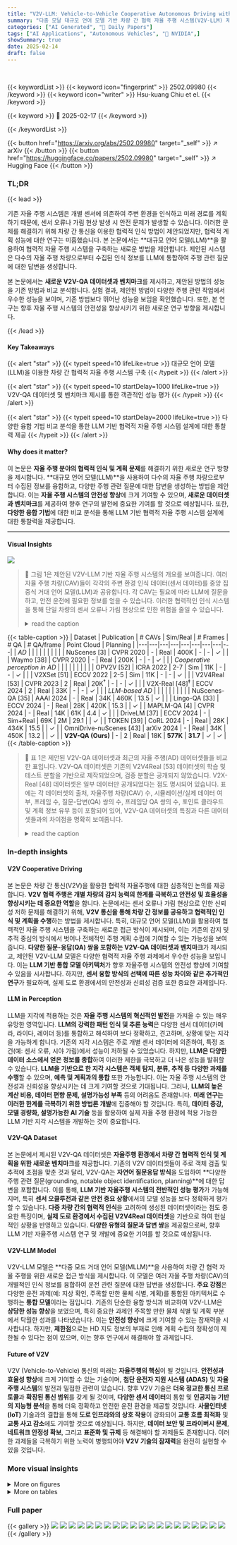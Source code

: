 ```yaml
---
title: "V2V-LLM: Vehicle-to-Vehicle Cooperative Autonomous Driving with Multi-Modal Large Language Models"
summary: "다중 모달 대규모 언어 모델 기반 차량 간 협력 자율 주행 시스템(V2V-LLM) 제안으로 자율 주행 안전성 향상"
categories: ["AI Generated", "🤗 Daily Papers"]
tags: ["AI Applications", "Autonomous Vehicles", "🏢 NVIDIA",]
showSummary: true
date: 2025-02-14
draft: false
---
```


<br>

{{< keywordList >}}
{{< keyword icon="fingerprint" >}} 2502.09980 {{< /keyword >}}
{{< keyword icon="writer" >}} Hsu-kuang Chiu et el. {{< /keyword >}}
 
{{< keyword >}} 🤗 2025-02-17 {{< /keyword >}}
 
{{< /keywordList >}}

{{< button href="https://arxiv.org/abs/2502.09980" target="_self" >}}
↗ arXiv
{{< /button >}}
{{< button href="https://huggingface.co/papers/2502.09980" target="_self" >}}
↗ Hugging Face
{{< /button >}}




### TL;DR


{{< lead >}}

기존 자율 주행 시스템은 개별 센서에 의존하여 주변 환경을 인식하고 미래 경로를 계획하기 때문에, 센서 오류나 가림 현상 발생 시 안전 문제가 발생할 수 있습니다. 이러한 문제를 해결하기 위해 차량 간 통신을 이용한 협력적 인식 방법이 제안되었지만, 협력적 계획 성능에 대한 연구는 미흡했습니다. 본 논문에서는 **대규모 언어 모델(LLM)**을 활용하여 협력적 자율 주행 시스템을 구축하는 새로운 방법을 제안합니다. 제안된 시스템은 다수의 자율 주행 차량으로부터 수집된 인식 정보를 LLM에 통합하여 주행 관련 질문에 대한 답변을 생성합니다. 

본 논문에서는 **새로운 V2V-QA 데이터셋과 벤치마크**를 제시하고, 제안된 방법의 성능을 기존 방법과 비교 분석합니다. 실험 결과, 제안된 방법이 다양한 주행 관련 작업에서 우수한 성능을 보이며, 기존 방법보다 뛰어난 성능을 보임을 확인했습니다. 또한, 본 연구는 향후 자율 주행 시스템의 안전성을 향상시키기 위한 새로운 연구 방향을 제시합니다.

{{< /lead >}}


#### Key Takeaways

{{< alert "star" >}}
{{< typeit speed=10 lifeLike=true >}} 대규모 언어 모델(LLM)을 이용한 차량 간 협력적 자율 주행 시스템 구축 {{< /typeit >}}
{{< /alert >}}

{{< alert "star" >}}
{{< typeit speed=10 startDelay=1000 lifeLike=true >}} V2V-QA 데이터셋 및 벤치마크 제시를 통한 객관적인 성능 평가 {{< /typeit >}}
{{< /alert >}}

{{< alert "star" >}}
{{< typeit speed=10 startDelay=2000 lifeLike=true >}} 다양한 융합 기법 비교 분석을 통한 LLM 기반 협력적 자율 주행 시스템 설계에 대한 통찰력 제공 {{< /typeit >}}
{{< /alert >}}

#### Why does it matter?
이 논문은 **자율 주행 분야의 협력적 인식 및 계획 문제**를 해결하기 위한 새로운 연구 방향을 제시합니다. **대규모 언어 모델(LLM)**을 사용하여 다수의 자율 주행 차량으로부터 수집된 정보를 융합하고, 다양한 주행 관련 질문에 대한 답변을 생성하는 방법을 제안합니다. 이는 **자율 주행 시스템의 안전성 향상**에 크게 기여할 수 있으며, **새로운 데이터셋과 벤치마크**를 제공하여 향후 연구의 발전에 중요한 기여를 할 것으로 예상됩니다. 또한, **다양한 융합 기법**에 대한 비교 분석을 통해 LLM 기반 협력적 자율 주행 시스템 설계에 대한 통찰력을 제공합니다.

------
#### Visual Insights



![](https://arxiv.org/html/2502.09980/x1.png)

> 🔼 그림 1은 제안된 V2V-LLM 기반 자율 주행 시스템의 개요를 보여줍니다. 여러 자율 주행 차량(CAV)들이 각각의 주변 환경 인식 데이터(센서 데이터)를 중앙 집중식 거대 언어 모델(LLM)과 공유합니다. 각 CAV는 필요에 따라 LLM에 질문을 하고, 안전 운전에 필요한 정보를 얻을 수 있습니다. 이러한 협력적인 인식 시스템을 통해 단일 차량의 센서 오류나 가림 현상으로 인한 위험을 줄일 수 있습니다.
> <details>
> <summary>read the caption</summary>
> Figure 1: Overview of our problem setting of LLM-based cooperative autonomous driving. All CAVs share their perception information with the LLM. Any CAV can ask the LLM a question to obtain useful information for driving safety.
> </details>





{{< table-caption >}}
| Dataset | Publication | # CAVs | Sim/Real | # Frames | # QA | # QA/frame | Point Cloud | Planning |
|---|---|---|---|---|---|---|---|---|
| *AD* |  |  |  |  |  |  |  |  |
| NuScenes [3] | CVPR 2020 | - | Real | 400K | - | - | ✓ |  |
| Waymo [38] | CVPR 2020 | - | Real | 200K | - | - | ✓ |  |
| *Cooperative perception in AD* |  |  |  |  |  |  |  |  |
| OPV2V [52] | ICRA 2022 | 2-7 | Sim | 11K | - | - | ✓ |  |
| V2XSet [51] | ECCV 2022 | 2-5 | Sim | 11K | - | - | ✓ |  |
| V2V4Real [53] | CVPR 2023 | 2 | Real | 20K<sup>†</sup> | - | - | ✓ |  |
| V2X-Real [48]<sup>‡</sup> | ECCV 2024 | 2 | Real | 33K | - | - | ✓ |  |
| *LLM-based AD* |  |  |  |  |  |  |  |  |
| NuScenes-QA [35] | AAAI 2024 | - | Real | 34K | 460K | 13.5 | ✓ |  |
| Lingo-QA [33] | ECCV 2024 | - | Real | 28K | 420K | 15.3 |  | ✓ |
| MAPLM-QA [4] | CVPR 2024 | - | Real | 14K | 61K | 4.4 | ✓ |  |
| DriveLM [37] | ECCV 2024 | - | Sim+Real | 69K | 2M | 29.1 |  | ✓ |
| TOKEN [39] | CoRL 2024 | - | Real | 28K | 434K | 15.5 |  | ✓ |
| OmniDrive-nuScenes [43] | arXiv 2024 | - | Real | 34K | 450K | 13.2 |  | ✓ |
| **V2V-QA (Ours)** | - | 2 | Real | 18K | **577K** | **31.7** | ✓ | ✓ |{{< /table-caption >}}

> 🔼 표 1은 제안된 V2V-QA 데이터셋과 최근의 자율 주행(AD) 데이터셋들을 비교한 표입니다.  V2V-QA 데이터셋은 기존의 V2V4Real [53] 데이터셋의 학습 및 테스트 분할을 기반으로 제작되었으며, 검증 분할은 공개되지 않았습니다. V2X-Real [48] 데이터셋은 일부 데이터만 공개되었다는 점도 명시되어 있습니다. 표에는 각 데이터셋의 출처, 자율주행 차량(CAV) 수, 시뮬레이션/실제 데이터 여부, 프레임 수, 질문-답변(QA) 쌍의 수, 프레임당 QA 쌍의 수, 포인트 클라우드 및 계획 정보 유무 등이 포함되어 있어, V2V-QA 데이터셋의 특징과 다른 데이터셋들과의 차이점을 명확히 보여줍니다.
> <details>
> <summary>read the caption</summary>
> Table 1:  Comparison between our V2V-QA and recent related Autonomous Driving (AD) datasets. † This number of frames includes the validation split of V2V4Real [53], which is not released to the public. We build our V2V-QA upon the released training and testing splits of V2V4Real [53]. ‡ V2X-Real [48] only releases a subset of data to the public.
> </details>





### In-depth insights


#### V2V Cooperative Driving
본 논문은 차량 간 통신(V2V)을 활용한 협력적 자율주행에 대한 심층적인 논의를 제공합니다. **V2V 협력 주행은 개별 차량의 감지 능력의 한계를 극복하고 안전성 및 효율성을 향상시키는 데 중요한 역할**을 합니다. 논문에서는 센서 오류나 가림 현상으로 인한 신뢰성 저하 문제를 해결하기 위해, **V2V 통신을 통해 차량 간 정보를 공유하고 협력적인 인식 및 계획을 수행**하는 방법을 제시합니다. 특히, 대규모 언어 모델(LLM)을 활용하여 협력적인 자율 주행 시스템을 구축하는 새로운 접근 방식이 제시되며, 이는 기존의 감지 및 추적 중심의 방식에서 벗어나 전체적인 주행 계획 수립에 기여할 수 있는 가능성을 보여줍니다.  **다양한 질문-응답(QA) 쌍을 포함하는 V2V-QA 데이터셋과 벤치마크**가 제시되고, 제안된 V2V-LLM 모델은 다양한 협력적 자율 주행 과제에서 우수한 성능을 보입니다. 이는 **LLM 기반 통합 모델 아키텍처**가 향후 자율주행 시스템의 안전성 향상에 기여할 수 있음을 시사합니다.  하지만,  **센서 융합 방식의 선택에 따른 성능 차이와 같은 추가적인 연구**가 필요하며, 실제 도로 환경에서의 안전성과 신뢰성 검증 또한 중요한 과제입니다.

#### LLM in Perception
LLM을 지각에 적용하는 것은 **자율 주행 시스템의 혁신적인 발전**을 가져올 수 있는 매우 유망한 영역입니다.  **LLM의 강력한 패턴 인식 및 추론 능력**은 다양한 센서 데이터(카메라, 라이다, 레이더 등)를 통합하고 해석하여 보다 정확하고, 견고하며, 상황에 맞는 지각을 가능하게 합니다. 기존의 지각 시스템은 주로 개별 센서 데이터에 의존하여, 특정 조건(예: 센서 오류, 시야 가림)에서 성능이 저하될 수 있었습니다. 하지만, **LLM은 다양한 데이터 소스에서 얻은 정보를 종합**하여 이러한 제한을 극복하고 더 나은 성능을 발휘할 수 있습니다.  **LLM을 기반으로 한 지각 시스템은 객체 탐지, 분류, 추적 등 다양한 과제를 수행**할 수 있으며, **예측 및 계획과의 통합** 또한 가능합니다.  이는 자율 주행 시스템의 안전성과 신뢰성을 향상시키는 데 크게 기여할 것으로 기대됩니다. 그러나, **LLM의 높은 계산 비용, 데이터 편향 문제, 설명가능성 부족** 등의 어려움도 존재합니다.  **미래 연구는 이러한 한계를 극복하기 위한 방법론 개발**에 집중해야 할 것입니다.  특히, **데이터 증강, 모델 경량화, 설명가능한 AI 기술** 등을 활용하여 실제 자율 주행 환경에 적용 가능한 LLM 기반 지각 시스템을 개발하는 것이 중요합니다.

#### V2V-QA Dataset
본 논문에서 제시된 V2V-QA 데이터셋은 **자율주행 환경에서 차량 간 협력적 인식 및 계획을 위한 새로운 벤치마크**를 제공합니다. 기존의 V2V 데이터셋들이 주로 객체 검출 및 추적에 초점을 맞춘 것과 달리, V2V-QA는 **자연어 질문응답 방식**을 도입하여 **다양한 주행 관련 질문(grounding, notable object identification, planning)**에 대한 답변을 포함합니다. 이를 통해, **LLM 기반 자율주행 시스템의 전반적인 성능 평가**가 가능해지며, 특히 **센서 오클루전과 같은 안전 중요 상황**에서의 모델 성능을 보다 정확하게 평가할 수 있습니다.  **다중 차량 간의 협력적 인식**을 고려하여 생성된 데이터셋이라는 점도 중요한 특징이며, **실제 도로 환경에서 수집된 V2V4Real 데이터셋**을 기반으로 하여 현실적인 상황을 반영하고 있습니다.  **다양한 유형의 질문과 답변 쌍**을 제공함으로써, 향후 LLM 기반 자율주행 시스템 연구 및 개발에 중요한 기여를 할 것으로 예상됩니다.

#### V2V-LLM Model
V2V-LLM 모델은 **다중 모드 거대 언어 모델(MLLM)**을 사용하여 차량 간 협력 자율 주행을 위한 새로운 접근 방식을 제시합니다. 이 모델은 여러 자율 주행 차량(CAV)의 개별적인 인식 정보를 융합하여 운전 관련 질문에 대한 답변을 생성합니다. **주요 강점**은 다양한 운전 과제(예: 지상 확인, 주목할 만한 물체 식별, 계획)를 통합된 아키텍처로 수행하는 **통합 모델**이라는 점입니다. 기존의 단순한 융합 방식과 비교하여 V2V-LLM은 **상당한 성능 향상**을 보였으며, 특히 중요한 과제인 주목할 만한 물체 식별 및 계획 부분에서 탁월한 성과를 나타냈습니다. 이는 **안전성 향상**에 크게 기여할 수 있는 잠재력을 시사합니다.  하지만, **제한점**으로는 HD 지도 정보의 부재로 인해 계획 수립의 정확성이 제한될 수 있다는 점이 있으며, 이는 향후 연구에서 해결해야 할 과제입니다.

#### Future of V2V
V2V (Vehicle-to-Vehicle) 통신의 미래는 **자율주행의 핵심**이 될 것입니다.  **안전성과 효율성 향상**에 크게 기여할 수 있는 기술이며,  **첨단 운전자 지원 시스템 (ADAS)** 및 **자율주행 시스템**의 발전과 밀접한 관련이 있습니다.  향후 V2V 기술은 **더욱 정교한 통신 프로토콜**과 **확장된 통신 범위**를 갖게 될 것이며, **다양한 센서 데이터**의 통합 및 **인공지능 기반의 지능형 분석**을 통해 더욱 정확하고 안전한 운전 환경을 제공할 것입니다. **사물인터넷 (IoT)** 기술과의 결합을 통해 **도로 인프라와의 상호 작용**이 강화되어 **교통 흐름 최적화** 및 **교통 사고 감소**에도 기여할 것으로 예상됩니다.  하지만, **데이터 보안 및 프라이버시 문제**, **네트워크 안정성 확보**, 그리고 **표준화 및 규제** 등 해결해야 할 과제들도 존재합니다.  이러한 과제들을 극복하기 위한 노력이 병행되어야 **V2V 기술의 잠재력**을 완전히 실현할 수 있을 것입니다.


### More visual insights

<details>
<summary>More on figures
</summary>


![](https://arxiv.org/html/2502.09980/x2.png)

> 🔼 그림은 자율 주행 차량의 협력적 인식 및 계획 문제 설정을 보여줍니다. (a)는 참조 위치에서의 접지 작업을 보여줍니다. 질문은 특정 위치에 어떤 물체가 있는지 묻고, 답변은 해당 위치의 물체를 식별합니다. 이는 자율 주행 시스템이 주변 환경을 이해하고 안전하게 주행 경로를 계획하는 데 중요한 역할을 합니다.  이 그림은 V2V-QA 데이터셋의 다섯 가지 질문 유형 중 하나를 보여주는 예시입니다.
> <details>
> <summary>read the caption</summary>
> (a) Q1: Grounding at a reference location.
> </details>



![](https://arxiv.org/html/2502.09980/x3.png)

> 🔼 그림 (b)는 V2V-QA 데이터셋의 질문 유형 중 하나인 '기준 객체 뒤 특정 위치에 있는 객체 식별'을 보여줍니다.  자율 주행 차량이 앞의 차량에 가려 뒤쪽 상황을 인식하지 못하는 경우, 다른 차량의 정보를 활용하여 숨겨진 객체를 찾는 문제를 다룹니다. 그림은 질문(Q)과 답변(A)의 예시와 함께, 기준 객체(reference object)의 위치와 그 뒤에 위치한 객체(object)를 가리키는 화살표를 보여줍니다.  이를 통해, 다양한 각도와 거리에서 발생하는 가림 현상에 대한 질문과 답변을 생성하고 이를 자율 주행 시스템의 협력적 지각 성능을 평가하는 데 활용하는 방법을 제시합니다.
> <details>
> <summary>read the caption</summary>
> (b) Q2: Grounding behind a reference object at a location.
> </details>



![](https://arxiv.org/html/2502.09980/x4.png)

> 🔼 이 그림은 V2V-QA 데이터셋의 질문-답변 쌍 유형 중 하나인, 기준 물체의 방향 뒤에 있는 물체를 식별하는 질문에 대한 설명입니다. 그림은 자율주행 차량의 시각적 인식 정보를 바탕으로 질문(예: 앞쪽 물체 뒤에 무엇이 있습니까?)과 답변(예: [x1, y1] 위치에 차량이 있습니다)의 예시를 보여줍니다. 이 유형의 질문은 자율 주행 시스템이 부분적으로 가려진 물체를 감지하고 위험을 평가하는 능력을 평가하기 위한 것입니다.
> <details>
> <summary>read the caption</summary>
> (c) Q3: Grounding behind a reference object in a direction.
> </details>



![](https://arxiv.org/html/2502.09980/x5.png)

> 🔼 그림 (d)는 자율 주행 시스템이 계획된 경로 주변의 주목할 만한 물체를 식별하는 능력을 평가하는 질문과 답변 쌍을 보여줍니다.  자율 주행 차량은 계획된 경로 근처에 있는 주목할 만한 물체를 식별하고 충돌을 피하기 위해 경로 계획을 조정해야 합니다. 이 질문은 3초 후의 예상 경로 상의 6개의 지점을 참조 지점으로 사용하고, 각 참조 지점에서 10미터 이내에 있는 최대 3개의 가장 가까운 물체를 식별하도록 합니다. 그림은 예시 질문과 답변을 보여주는 것 외에, 질문에 대한 답변으로서 각각의 물체의 위치를 표시하는 검출된 물체를 보여줍니다.
> <details>
> <summary>read the caption</summary>
> (d) Q4: Notable object identification.
> </details>



![](https://arxiv.org/html/2502.09980/x6.png)

> 🔼 그림은 자율 주행 시스템의 계획 단계를 보여줍니다. 여러 자율 주행 차량(CAV)이 중앙 집중식 LLM 컴퓨팅 노드와 통신하여 주변 환경에 대한 인식 정보를 공유합니다. 임의의 CAV는 자연어로 LLM에 질문하여 안전한 주행에 필요한 정보를 얻을 수 있습니다. LLM은 여러 CAV에서 받은 정보를 종합하고 CAV의 질문에 대한 자연어 답변을 제공합니다. 그림 (e)에서는 계획 질문과 답변을 보여줍니다. 계획 질문은 CAV의 예상 경로와 주변 환경에 대한 정보를 바탕으로 안전하고 효율적인 경로를 계획하는 것입니다. 계획 답변은 충돌을 피하기 위한 제안 경로를 보여줍니다.
> <details>
> <summary>read the caption</summary>
> (e) Q5: Planning.
> </details>



![](https://arxiv.org/html/2502.09980/x7.png)

> 🔼 그림 2는 제안된 V2V-QA 데이터셋의 다섯 가지 질문-답변 쌍 유형을 보여줍니다. 각 질문-답변 쌍은 자율 주행 상황에서 안전에 중요한 다양한 질문 유형을 다룹니다. 첫 번째 유형은 특정 위치에 대한 정보를 요구하는 기본적인 질문입니다. 두 번째와 세 번째 유형은 특정 물체 뒤 또는 특정 방향에 있는 물체의 위치를 질문하는 더욱 복잡한 질문입니다. 네 번째 유형은 예상 경로 근처에 있는 주목할 만한 물체에 대한 정보를 질문합니다. 마지막 유형은 충돌을 피하기 위한 최적의 경로 계획을 질문하는 안전에 매우 중요한 질문입니다. 그림에서 화살표는 여러 자율 주행 차량(CAV)에서 LLM으로 전달되는 인식 데이터를 나타냅니다. 각 질문-답변 쌍에는 그래픽 예시와 함께 자연어 질문과 답변이 포함되어 있어 이해도를 높였습니다.
> <details>
> <summary>read the caption</summary>
> Figure 2:  Illustration of V2V-QA’s 5555 types of QA pairs. The arrows pointing at LLM indicate the perception data from CAVs.
> </details>



![](https://arxiv.org/html/2502.09980/x8.png)

> 🔼 그림 3은 제안된 협력 자율 주행을 위한 V2V-LLM 모델의 다이어그램을 보여줍니다. 여러 자율 주행 차량(CAV)에서 수집된 시각적 정보(LiDAR 포인트 클라우드 기반)는 3D 객체 검출기를 통해 특징 맵과 객체 수준 특징 벡터로 처리됩니다. 이러한 특징들은 다중 모드 대규모 언어 모델(MLLM)인 V2V-LLM에 입력으로 전달되어, 각 CAV가 질문을 제기하여 안전에 중요한 정보를 얻을 수 있게 합니다. V2V-LLM은 다양한 질문 유형 (예: 위치 확인, 주목할 만한 물체 식별, 계획 수립)에 대한 자연어 답변을 생성합니다. 이는 단일 모델 아키텍처로 다양한 협력 자율 주행 작업을 수행할 수 있음을 시사합니다.
> <details>
> <summary>read the caption</summary>
> Figure 3: Model diagram of our proposed V2V-LLM for cooperative autonomous driving.
> </details>



![](https://arxiv.org/html/2502.09980/x9.png)

> 🔼 그림 4(a)는 제안된 V2V-LLM 모델과 비교할 다양한 기준 방법론의 특징 인코더 다이어그램을 보여줍니다. 이 그림은 하나의 CAV의 LiDAR point cloud만을 사용하는 No fusion 방법을 보여줍니다. 3D 객체 검출기가 장면 수준 특징 맵과 객체 수준 특징 벡터를 추출하고, 이것들이 LLM에 시각적 입력으로 제공됩니다. 다른 CAV의 센서 입력은 무시되므로 성능이 다른 모든 협력적 인식 방법보다 떨어질 것으로 예상됩니다.
> <details>
> <summary>read the caption</summary>
> (a) No fusion
> </details>



![](https://arxiv.org/html/2502.09980/x10.png)

> 🔼 그림 (b)는 초기 융합 방식을 보여줍니다. 두 대의 자율 주행 차량(CAV)에서 얻은 라이더 포인트 클라우드를 먼저 병합한 후, 3D 객체 검출기를 사용하여 시각적 특징을 추출합니다. 추출된 시각적 특징은 LLM의 시각적 입력으로 사용됩니다. 이 방식은 모든 원시 센서 입력을 사용함으로써 좋은 성능을 달성할 수 있지만, 다른 융합 방식에 비해 높은 통신 대역폭을 필요로 합니다. 실제 자율 주행 환경에서의 배포에는 비현실적일 수 있습니다.
> <details>
> <summary>read the caption</summary>
> (b) Early fusion
> </details>



![](https://arxiv.org/html/2502.09980/x11.png)

> 🔼 그림은 논문의 5.1절 (기준 방법)에서 다루는 세 가지 특징 추출 방법 중 하나인 중간 융합 방법을 보여줍니다.  이 방법은 여러 자율 주행 차량(CAV)에서 얻은 장면 수준 특징 맵(feature maps)들을 융합하는 방법입니다.  특히,  [50, 51, 52]에서 제안된 기존의 협력적 객체 탐지 모델들을 사용하여 각 CAV의 포인트 클라우드 데이터를 처리하고, 이들의 특징맵들을 융합한 후, LLM에 전달합니다.  단순히 모든 데이터를 합치는 초기 융합이나 각각 처리 후 결과만을 합치는 후기 융합과는 달리,  중간 융합은 여러 차량의 데이터를 효율적으로 결합하여 좀 더 정확한 정보를 LLM에 제공하는 것을 목표로 합니다.
> <details>
> <summary>read the caption</summary>
> (c) Intermediate fusion [50, 51, 52]
> </details>



![](https://arxiv.org/html/2502.09980/x12.png)

> 🔼 그림 4는 서로 다른 융합 방식을 사용하는 기준 방법들의 특징 인코더 다이어그램을 보여줍니다.  세 가지 기준 방법 (no fusion, early fusion, intermediate fusion)은 다양한 방식으로 다중 차량으로부터 얻은 LiDAR 포인트 클라우드 데이터를 융합하여 사용합니다.  No fusion은 단일 차량의 LiDAR 데이터만 사용하는 반면, early fusion은 모든 차량의 LiDAR 데이터를 먼저 결합한 후 특징을 추출합니다. intermediate fusion은 여러 차량의 특징 맵을 융합하여 사용합니다. 이와 달리 제안된 V2V-LLM은 각 차량이 개별적으로 3D 객체 검출을 수행하여 장면 레벨 특징 맵과 객체 레벨 특징 벡터를 추출하고, 이를 LLM에 전달하여 다양한 차량의 정보를 융합하는 방식을 사용합니다.
> <details>
> <summary>read the caption</summary>
> Figure 4:  Feature encoder diagrams of the baseline methods from different fusion approaches.
> </details>



![](https://arxiv.org/html/2502.09980/extracted/6203597/figure/stats/q1_x.png)

> 🔼 그림 5는 제안된 V2V-LLM 모델이 V2V-QA 데이터셋의 테스트셋에서 질의 위치를 기반으로 객체를 찾는 성능을 보여줍니다. 질문에 포함된 참조 위치는 마젠타색 점(∘)으로 표시되고, 모델이 예측한 객체 위치는 노란색 점(+)으로 표시되며, 실제 객체 위치는 녹색 점(∘)으로 표시되어 모델의 정확도를 평가할 수 있도록 합니다.  V2V-LLM은 다양한 질의 유형에 대해 정확한 객체 위치를 예측하는 능력을 보여줍니다.
> <details>
> <summary>read the caption</summary>
> Figure 5: V2V-LLM’s grounding results on V2V-QA’s testing split. Magenta ∘\circ∘: reference locations in questions. Yellow +++: model output locations. Green ∘\circ∘: ground-truth answers.
> </details>



![](https://arxiv.org/html/2502.09980/extracted/6203597/figure/stats/q1_y.png)

> 🔼 그림 6은 제안된 V2V-LLM 모델의 주요 객체 식별 및 계획 결과를 보여줍니다. V2V-QA 테스트 집합에 대한 결과입니다. 주요 객체 식별의 경우, 자주색 곡선은 질문에 제시된 계획된 미래 궤적을 나타내고, 초록색 점은 실제 주요 객체 위치를, 노란색 및 청록색 표시는 각각 CAV_EGO 및 CAV_1에 해당하는 모델 식별 결과입니다. 계획의 경우, 초록색 선은 실제 답변의 미래 궤적을 나타내고, 노란색 및 청록색 곡선은 각각 CAV_EGO 및 CAV_1에 해당하는 모델 계획 결과입니다.
> <details>
> <summary>read the caption</summary>
> Figure 6: V2V-LLM’s notable object identification and planning results on V2V-QA’s testing split. For notable object identification, Magenta curve: planned future trajectories in questions. Green ∘\circ∘: ground-truth notable object locations. Yellow +++ and Cyan ×\times×: model identification outputs corresponding to CAV_EGO and CAV_1, respectively. For planning, Green line: future trajectories in ground-truth answers. Yellow curve and Cyan curve: model planning outputs corresponding to CAV_EGO and CAV_1, respectively.
> </details>



![](https://arxiv.org/html/2502.09980/extracted/6203597/figure/stats/q1_dist.png)

> 🔼 이 그림은 V2V-QA 데이터셋에서 질문 유형 Q1 (기준 위치에서의 접지)에 대한 정답 위치의 분포를 보여줍니다.  그림 (a)는 x축(미터)에 따른 확률 밀도를, 그림 (b)는 y축(미터)에 따른 확률 밀도를, 그림 (c)는 CAV를 기준으로 한 거리(미터)에 따른 확률 밀도를, 그리고 그림 (d)는 각도(도)에 따른 확률 밀도를 나타냅니다. 이를 통해 V2V-QA 데이터셋에서 접지 질문의 공간적 분포가 다양함을 확인할 수 있습니다.
> <details>
> <summary>read the caption</summary>
> (a) x (meters)
> </details>



![](https://arxiv.org/html/2502.09980/extracted/6203597/figure/stats/q1_angle.png)

> 🔼 이 그림은 V2V-QA 데이터셋에서 참조 객체 뒤에 있는 객체의 위치를 찾는 질문 유형(Q2)에 대한 정답 위치의 분포를 보여줍니다. 그래프는 x축(미터), y축(미터), 거리(미터), 각도(도)에 따른 확률 밀도를 나타냅니다. 이를 통해 Q2 질문 유형의 정답 위치가 CAV(자율 주행 차량)를 기준으로 어떻게 분포하는지 확인할 수 있습니다.
> <details>
> <summary>read the caption</summary>
> (b) y (meters)
> </details>



![](https://arxiv.org/html/2502.09980/extracted/6203597/figure/stats/q2_x.png)

> 🔼 이 그림은 V2V-QA 데이터셋의 질문 유형 중 하나인, 기준 물체 뒤의 물체를 찾는 질문(Q3)에 대한 정답 위치의 분포를 보여줍니다. 정답 위치는 질문하는 자율 주행 차량(CAV)을 기준으로 거리와 각도로 표현됩니다. 그래프는 x축에 거리, y축에 각도를 나타내며, 정답 위치의 밀도를 히스토그램으로 표시합니다. 이를 통해 Q3 질문 유형에 대한 정답 분포의 특징을 파악할 수 있습니다.
> <details>
> <summary>read the caption</summary>
> (c) distance (meters)
> </details>



![](https://arxiv.org/html/2502.09980/extracted/6203597/figure/stats/q2_y.png)

> 🔼 이 그림은 V2V-QA 데이터셋에서 질문 유형 Q2 (기준 물체 뒤의 특정 위치에 있는 물체 식별)에 대한 정답 위치의 각도 분포를 보여줍니다.  각도는 자율 주행 차량의 전방을 기준으로 측정되며, 그래프는 다양한 각도에서 정답이 얼마나 자주 나타나는지를 보여줍니다. 이는 데이터셋의 다양성과 현실성을 평가하는 데 도움이 됩니다.
> <details>
> <summary>read the caption</summary>
> (d) angle (degrees)
> </details>



![](https://arxiv.org/html/2502.09980/extracted/6203597/figure/stats/q2_dist.png)

> 🔼 그림 7은 V2V-QA 데이터셋의 Q1 질문 유형(기준 위치에서의 지점 확인)에 대한 정답 위치의 분포를 보여줍니다.  x축은 차량의 전방 방향, y축은 차량의 오른쪽 방향을 나타내며, 각 히스토그램은 x좌표, y좌표, 차량으로부터의 거리, 그리고 각도의 분포를 보여줍니다. 이를 통해, 기준 위치를 중심으로 한 다양한 위치에 대한 정답이 존재함을 시각적으로 확인할 수 있습니다.  이는 모델이 다양한 위치에서의 객체 인식 능력을 평가하는 데 도움이 됩니다.
> <details>
> <summary>read the caption</summary>
> Figure 7:  The distribution of ground-truth answer locations relative to CAV in V2V-QA’s Q1: Grounding at a reference location.
> </details>



![](https://arxiv.org/html/2502.09980/extracted/6203597/figure/stats/q2_angle.png)

> 🔼 이 그림은 V2V-QA 데이터셋에서 질문 유형 Q1(기준 위치에서의 접지)에 대한 정답 위치의 분포를 보여줍니다.  그림 (a)는 x축(미터), (b)는 y축(미터), (c)는 CAV로부터의 거리(미터), (d)는 각도(도)를 나타냅니다.  x축은 CAV의 전방 방향, y축은 CAV의 우측 방향을 나타냅니다. 이 분포는 자율 주행 시나리오에서 다양한 공간적 분포를 보여줍니다.
> <details>
> <summary>read the caption</summary>
> (a) x (meters)
> </details>



![](https://arxiv.org/html/2502.09980/extracted/6203597/figure/stats/q3_x.png)

> 🔼 그림 (b)는 V2V-QA 데이터셋에서 질문 유형 Q2 (기준 객체 뒤의 특정 위치에 대한 질문)에 대한 정답 위치의 y좌표 분포를 보여줍니다.  y축은 CAV(자율 주행 차량)의 오른쪽 방향을 나타내며, 그래프는 정답 위치의 y좌표가 CAV의 중심을 기준으로 어떻게 분포하는지를 보여줍니다.  이 분포는 V2V-QA 데이터셋에 다양한 질문과 답변이 포함되어 있음을 시각적으로 보여주는 역할을 합니다.
> <details>
> <summary>read the caption</summary>
> (b) y (meters)
> </details>



![](https://arxiv.org/html/2502.09980/extracted/6203597/figure/stats/q3_y.png)

> 🔼 이 그림은 V2V-QA 데이터셋의 질문-답변 쌍 중에서, 참조 객체 뒤에 있는 물체의 위치를 파악하는 질문 유형(Q3)에 대한 정답 위치의 분포를 보여줍니다.  그림은 x축(미터), y축(미터), 거리(미터), 각도(도) 네 가지 측면에서 정답 위치의 분포를 히스토그램으로 나타냅니다. 이를 통해 Q3 질문 유형에 대한 정답 데이터의 분포 특성을 자세히 이해할 수 있습니다.
> <details>
> <summary>read the caption</summary>
> (c) distance (meters)
> </details>



![](https://arxiv.org/html/2502.09980/extracted/6203597/figure/stats/q3_dist.png)

> 🔼 그림은 V2V-QA 데이터셋의 질문-답변 쌍 중, 참조 객체 뒤의 객체를 특정 방향에서 찾는 작업(Q3)에 대한 정답 위치의 분포를 보여줍니다.  그래프는 x축(미터), y축(미터), 거리(미터), 각도(도)에 따른 확률 밀도를 나타내며, 각도는 질문하는 차량(CAV)의 전방을 기준으로 합니다. 이를 통해 Q3 작업의 데이터 분포가 다양함을 확인할 수 있습니다.
> <details>
> <summary>read the caption</summary>
> (d) angle (degrees)
> </details>



![](https://arxiv.org/html/2502.09980/extracted/6203597/figure/stats/q3_angle.png)

> 🔼 그림 8은 V2V-QA 데이터셋의 Q2 질문 유형(기준 객체 뒤 특정 위치에 있는 객체 식별)에 대한 정답 위치의 분포를 보여줍니다.  x축은 차량의 전방 방향, y축은 차량의 우측 방향을 나타내며, 각 히스토그램은 x좌표, y좌표, 기준 객체와의 거리, 그리고 각도에 대한 정답 위치의 분포를 보여줍니다. 이를 통해, Q2 질문 유형에 대한 정답 위치가 데이터셋 내에서 어떻게 분포되어 있는지를 시각적으로 확인할 수 있습니다.  이는 모델 성능 평가 및 분석에 유용한 정보를 제공합니다.
> <details>
> <summary>read the caption</summary>
> Figure 8:  The distribution of ground-truth answer locations relative to CAV in V2V-QA’s Q2: Grounding behind a reference object at a location.
> </details>



![](https://arxiv.org/html/2502.09980/extracted/6203597/figure/stats/q4_x.png)

> 🔼 이 그림은 V2V-QA 데이터셋에서 질문 유형 Q1(기준 위치에서의 접지)에 대한 정답 위치의 분포를 보여줍니다.  (a)는 x축(미터)을, (b)는 y축(미터)을, (c)는 CAV(자율 주행 차량)에 대한 거리(미터)를, (d)는 각도(도)를 나타냅니다.  x축은 CAV의 전방 방향을, y축은 CAV의 우측 방향을 나타냅니다. 이 히스토그램은 V2V-QA 데이터셋에서 다양한 공간적 분포를 보여줍니다.
> <details>
> <summary>read the caption</summary>
> (a) x (meters)
> </details>



![](https://arxiv.org/html/2502.09980/extracted/6203597/figure/stats/q4_y.png)

> 🔼 그림 8(b)는 V2V-QA 데이터셋의 Q2 질문 유형에 대한 실험 결과를 보여줍니다. Q2 질문 유형은 참조 객체 뒤에 있는 물체의 위치를 파악하는 질문입니다. 이 그림은 참조 객체 뒤에 위치한 물체의 y 좌표(세로축) 분포를 보여주는 히스토그램입니다. x축은 y 좌표(미터 단위)이고 y축은 확률 밀도입니다. 이 히스토그램을 통해 Q2 질문 유형에서 참조 객체 뒤에 위치한 물체의 y 좌표 분포를 확인할 수 있습니다. 이는 모델의 성능 평가에 유용한 정보를 제공합니다.
> <details>
> <summary>read the caption</summary>
> (b) y (meters)
> </details>



![](https://arxiv.org/html/2502.09980/extracted/6203597/figure/stats/q4_dist.png)

> 🔼 이 그림은 V2V-QA 데이터셋에서 질문 유형 2(참고 객체 뒤에 있는 객체를 위치로 지정)에 대한 정답 위치의 분포를 보여줍니다.  그림은 정답 위치의 x좌표, y좌표, 참고 위치로부터의 거리, 그리고 각도를 각각 히스토그램으로 나타냅니다. 이를 통해 V2V-QA 데이터셋에서 질문 유형 2의 정답 위치 분포 특징을 파악할 수 있습니다.
> <details>
> <summary>read the caption</summary>
> (c) distance (meters)
> </details>



![](https://arxiv.org/html/2502.09980/extracted/6203597/figure/stats/q4_angle.png)

> 🔼 이 그림은 V2V-QA 데이터셋에서 질문 유형 Q2 (기준 물체 뒤의 특정 위치에 있는 물체 식별)에 대한 정답 위치의 각도 분포를 보여줍니다. 각도는 CAV(자율 주행 차량)의 전방을 0도로 하여 측정됩니다. 이 히스토그램은 모델이 Q2 유형 질문에 대해 얼마나 다양한 각도의 정답을 생성하는지 보여주는 통계적 정보를 제공합니다.
> <details>
> <summary>read the caption</summary>
> (d) angle (degrees)
> </details>



![](https://arxiv.org/html/2502.09980/extracted/6203597/figure/stats/q5_x.png)

> 🔼 그림 9는 V2V-QA 데이터셋의 Q3 질문 유형(기준 물체 뒤의 특정 방향에 있는 물체 식별)에 대한 정답 위치의 분포를 보여줍니다.  그래프는 CAV(자율 주행 차량)를 기준으로 정답 위치의 x 좌표, y 좌표, CAV로부터의 거리, 그리고 각도 분포를 히스토그램으로 나타냅니다. 이를 통해 Q3 질문 유형에 대한 정답 분포의 특징을 파악하고, 모델이 이러한 분포를 얼마나 잘 학습하는지 평가하는 데 도움이 됩니다.  x축은 CAV 전방 방향을, y축은 CAV 우측 방향을 나타냅니다.
> <details>
> <summary>read the caption</summary>
> Figure 9:  The distribution of ground-truth answer locations relative to CAV in V2V-QA’s Q3: Grounding behind a reference object in a direction.
> </details>



![](https://arxiv.org/html/2502.09980/extracted/6203597/figure/stats/q5_y.png)

> 🔼 이 그림은 V2V-QA 데이터셋에서 질문 유형 Q1(기준 위치에서의 접지)에 대한 정답 위치의 분포를 보여줍니다. x축은 차량의 전방 방향을 나타내고, y축은 차량의 오른쪽 방향을 나타냅니다. 그림 (a)는 x좌표, 그림 (b)는 y좌표, 그림 (c)는 차량으로부터의 거리, 그림 (d)는 각도에 대한 히스토그램을 보여줍니다. 이 히스토그램은 V2V-QA 데이터셋에서 다양한 공간 분포를 보여줍니다.
> <details>
> <summary>read the caption</summary>
> (a) x (meters)
> </details>



![](https://arxiv.org/html/2502.09980/extracted/6203597/figure/stats/q5_dist.png)

> 🔼 그림은 V2V-QA 데이터셋에서 참조 객체 뒤에 있는 객체의 위치를 찾는 질문에 대한 답변의 y좌표 분포를 보여줍니다. x축은 y좌표(미터)이고, y축은 확률 밀도입니다. 이 히스토그램은 V2V-QA 데이터셋에 있는 다양한 공간적 분포를 보여주는 여러 그림 중 하나입니다.
> <details>
> <summary>read the caption</summary>
> (b) y (meters)
> </details>



![](https://arxiv.org/html/2502.09980/extracted/6203597/figure/stats/q5_angle.png)

> 🔼 이 그림은 V2V-QA 데이터셋의 질문 유형 중 하나인, 기준 물체 뒤의 특정 방향에 있는 물체를 찾는 질문(Q3)에 대한 정답 위치의 분포를 보여줍니다. 그림의 (c)는 질문에 대한 정답 위치가 질문하는 자율주행차의 위치로부터 떨어진 거리를 나타냅니다.  x축은 거리(미터)이고, y축은 확률 밀도를 나타냅니다. 이 분포는 자율 주행 차량의 주변 환경과 상황에 따라 정답 위치가 얼마나 다양하게 분포하는지를 보여주는 통계적 정보를 제공합니다.
> <details>
> <summary>read the caption</summary>
> (c) distance (meters)
> </details>



![](https://arxiv.org/html/2502.09980/x13.png)

> 🔼 이 그림은 V2V-QA 데이터셋에서 질문 유형 Q2 (기준 물체 뒤의 특정 위치에 있는 물체 식별)에 대한 정답 위치의 각도 분포를 보여줍니다.  x축은 각도 (도)이고 y축은 확률 밀도입니다. 이 분포는 자율 주행 시스템이 기준 물체 뒤의 물체를 정확하게 식별하는 데 어려움을 겪는 다양한 각도 상황을 보여줍니다. 즉,  기준 물체 뒤에 있는 물체를 감지하는 데 있어 각도가 중요한 요소임을 시각적으로 보여줍니다.
> <details>
> <summary>read the caption</summary>
> (d) angle (degrees)
> </details>



![](https://arxiv.org/html/2502.09980/x14.png)

> 🔼 그림 10은 V2V-QA 데이터셋의 Q4 질문 유형(주목할 만한 물체 식별)에 대한 정답 위치의 분포를 보여줍니다.  정답 위치는 질문을 한 자율주행 차량(CAV)의 위치를 기준으로 상대적인 좌표계(x, y, 거리, 각도)로 표현됩니다. 이 그림은 각 좌표계에서 정답 위치의 분포를 히스토그램으로 나타내어, 자율주행 차량 주변에서 주목할 만한 물체가 어디에 위치하는지에 대한 통계적 정보를 제공합니다. 이러한 정보는 자율주행 시스템의 안전성 및 효율성을 향상시키는 데 중요한 역할을 합니다.
> <details>
> <summary>read the caption</summary>
> Figure 10:  The distribution of ground-truth answer locations relative to CAV in V2V-QA’s Q4: Notable object identification.
> </details>



![](https://arxiv.org/html/2502.09980/x15.png)

> 🔼 이 그림은 V2V-QA 데이터셋에서 질문 유형 Q1(기준 위치에서의 접지)에 대한 정답 위치의 분포를 보여줍니다.  x축은 차량의 전방 방향을 나타내고, y축은 차량의 오른쪽 방향을 나타냅니다.  (a)는 x좌표, (b)는 y좌표, (c)는 기준 위치로부터의 거리, (d)는 각도를 나타냅니다. 히스토그램은 정답 위치가 데이터셋에서 어떻게 분포되어 있는지 시각적으로 보여줍니다. 이는 모델 성능 평가에 중요한 정보를 제공합니다.
> <details>
> <summary>read the caption</summary>
> (a) x (meters)
> </details>



![](https://arxiv.org/html/2502.09980/x16.png)

> 🔼 그림 7(b)는 V2V-QA 데이터셋의 Q1 질문 유형(기준 위치에서의 접지)에 대한 정답 위치의 y축 분포를 보여줍니다. 이 히스토그램은 자율 주행 차량(CAV)을 기준으로 하여 정답 위치의 y좌표가 어떻게 분포하는지 보여주는 시각적 표현입니다.  자율 주행 시스템의 성능 평가에 도움이 되는 정보를 제공합니다.
> <details>
> <summary>read the caption</summary>
> (b) y (meters)
> </details>



![](https://arxiv.org/html/2502.09980/x17.png)

> 🔼 이 그림은 V2V-QA 데이터셋의 질문 유형 중 하나인 '기준 객체 뒤의 객체 방향 지정'(Q3)에 대한 정답 위치의 분포를 보여줍니다.  그림은 x축(미터), y축(미터), 거리(미터), 각도(도)의 4가지 측면에서 기준 객체 뒤에 위치한 객체의 상대적 위치를 히스토그램으로 나타냅니다.  이는 자율주행 시스템이 다양한 상황에서 객체의 위치를 정확하게 파악하는 능력을 평가하는 데 사용됩니다.
> <details>
> <summary>read the caption</summary>
> (c) distance (meters)
> </details>



![](https://arxiv.org/html/2502.09980/x18.png)

> 🔼 이 그림은 V2V-QA 데이터셋의 Q2 질문 유형(기준 물체 뒤에 특정 위치에 있는 물체 감지)에 대한 정답 위치의 각도 분포를 보여줍니다. 각도는 CAV(자율 주행 차량)의 전방을 0도로 하여 측정됩니다. 그래프는 정답 위치의 각도가 다양하게 분포되어 있음을 보여주며, 특히 0도 부근에 집중되어 있지 않음을 보여줍니다. 이는 V2V-QA 데이터셋이 다양한 주행 환경을 포함하고 있음을 시사합니다.
> <details>
> <summary>read the caption</summary>
> (d) angle (degrees)
> </details>



![](https://arxiv.org/html/2502.09980/x19.png)

> 🔼 그림 11은 V2V-QA 데이터셋의 Q5 질문 유형(주행 계획)에 대한 정답 위치의 분포를 보여줍니다.  x축은 차량의 전방 방향, y축은 차량의 오른쪽 방향을 나타내며, 각 히스토그램은 x좌표, y좌표, 차량으로부터의 거리, 그리고 각도의 분포를 보여줍니다. 이 그림은 자율주행 시나리오에서 계획된 경로 상의 중요한 물체를 식별하는 질문에 대한 정답 위치가 다양한 공간적 분포를 가짐을 보여줍니다.
> <details>
> <summary>read the caption</summary>
> Figure 11:  The distribution of ground-truth answer locations relative to CAV in V2V-QA’s Q5: Planning.
> </details>



![](https://arxiv.org/html/2502.09980/x20.png)

> 🔼 그림 12는 V2V-QA 테스트 집합에 대한 V2V-LLM 및 기준 방법의 그라운딩 결과를 보여줍니다. 이 그림은 질문에 제시된 참조 위치(마젠타색 원), 모델 출력 위치(노란색 플러스), 그리고 실제 정답 위치(초록색 원)를 보여줍니다.  V2V-LLM은 여러 차량(CAV)의 지각 정보를 융합하여 질문에 대한 답을 생성하는 다중 모달 LLM(MLLM) 기반의 협력 자율 주행 모델입니다. 이 그림에서는 V2V-LLM이 그라운딩 작업에서 어떻게 정확한 결과를 생성하는지, 그리고 기준 방법과 비교하여 어떤 성능을 보이는지를 시각적으로 보여줍니다. 특히, 다른 퓨전 방법(예: early fusion, intermediate fusion)과 비교하여 V2V-LLM의 우수성을 강조합니다.
> <details>
> <summary>read the caption</summary>
> Figure 12: V2V-LLM and baseline methods’ grounding results on V2V-QA’s testing split. Magenta ∘\circ∘: reference locations in questions. Yellow +++: model output locations. Green ∘\circ∘: ground-truth answers.
> </details>



![](https://arxiv.org/html/2502.09980/x21.png)

> 🔼 그림 13은 V2V-QA 테스트 분할에서 V2V-LLM과 기준 방법의 그라운딩 결과를 보여줍니다. 질문에서 참조 위치는 마젠타색 원으로 표시되고, 모델 출력 위치는 노란색 플러스 기호로 표시되며, 정답은 녹색 원으로 표시됩니다. 이 그림은 여러 자율 주행 차량의 센서 데이터를 활용하여 주변 환경을 이해하고, 특정 위치에 물체가 있는지 여부를 판단하는 모델의 성능을 시각적으로 보여줍니다. 마젠타색 원은 모델이 물체의 존재 여부를 판단해야 하는 위치를 나타내고, 노란색 플러스 기호는 모델의 예측 위치를, 녹색 원은 실제 물체의 위치를 나타냅니다. 이를 통해 모델의 정확도와 정밀도를 시각적으로 비교할 수 있습니다. 각 방법의 결과를 비교하여 V2V-LLM의 성능을 평가할 수 있습니다.
> <details>
> <summary>read the caption</summary>
> Figure 13: V2V-LLM and baseline methods’ grounding results on V2V-QA’s testing split. Magenta ∘\circ∘: reference locations in questions. Yellow +++: model output locations. Green ∘\circ∘: ground-truth answers.
> </details>



</details>




<details>
<summary>More on tables
</summary>


{{< table-caption >}}
| QA type | Training | Testing | Total |
|---|---|---|---|
| Q1 | 354820 | 121383 | 476203 |
| Q2 | 35700 | 13882 | 49582 |
| Q3 | 14339 | 5097 | 19436 |
| Q4 | 12290 | 3446 | 15736 |
| Q5 | 12290 | 3446 | 15736 |
| Total | 429439 | 147254 | 576693 |{{< /table-caption >}}
> 🔼 표 2는 논문에서 제안된 V2V-QA 데이터셋의 통계를 보여줍니다.  각 질문 유형(Q1~Q5)에 대한 학습 및 테스트 데이터셋의 크기와 전체 데이터셋 크기를 보여줍니다. Q1은 참조 위치에서의 접지, Q2는 위치에서 참조 객체 뒤의 접지, Q3는 방향에서 참조 객체 뒤의 접지, Q4는 주목할 만한 객체 식별, Q5는 계획을 나타냅니다. 이 표는 각 질문 유형에 대해 얼마나 많은 데이터가 있는지, 그리고 전체 데이터셋의 크기를 보여주어 V2V-QA 데이터셋의 규모와 다양성을 이해하는 데 도움이 됩니다.
> <details>
> <summary>read the caption</summary>
> Table 2:  Dataset statistics of our V2V-QA. Q1: Grounding at a reference location. Q2: Grounding behind a reference object at a location. Q3: Grounding behind a reference object in a direction. Q4: Notable object identification. Q5: Planning.
> </details>

{{< table-caption >}}
| Method | Q1 F1 ↑ | Q1 P ↑ | Q1 R ↑ | Q2 F1 ↑ | Q2 P ↑ | Q2 R ↑ | Q3 F1 ↑ | Q3 P ↑ | Q3 R ↑ | QGr F1 ↑ | Q4 F1 ↑ | Q4 P ↑ | Q4 R ↑ | Q5 F1 ↑ | Q5 F1 ↑ | Comm(MB) ↓ | CRavg (%) ↓ |
|---|---|---|---|---|---|---|---|---|---|---|---|---|---|---|---|---|---|---|
| *No Fusion* | 66.6 | 77.9 | 58.2 | 22.6 | 29.4 | 18.4 | 17.2 | 17.4 | 16.9 | 35.5 | 47.3 | 49.2 | 45.6 | 6.55 | 4.57 | 0 |
| *Early Fusion* | **73.5** | **82.2** | **66.5** | 23.3 | 29.1 | 19.5 | 20.8 | **22.7** | 19.3 | 39.2 | 53.9 | 55.4 | 52.6 | **6.20** | **3.55** | 0.96 |
| *Intermediate Fusion* |  |  |  |  |  |  |  |  |  |  |  |  |  |  |  |  |
| AttFuse [52] | 70.7 | 79.6 | 63.6 | 26.4 | 31.6 | 22.7 | 18.4 | 19.6 | 17.4 | 38.5 | 56.9 | **57.2** | 56.6 | 6.83 | 4.12 | **0.20** |
| V2X-ViT [51] | 70.8 | **81.1** | 62.8 | 28.0 | 33.9 | 23.9 | **22.6** | **25.2** | 20.5 | 40.5 | **57.6** | 57.0 | **58.2** | 7.08 | 4.33 | **0.20** |
| CoBEVT [50] | **72.2** | 76.8 | **68.1** | **29.3** | **34.7** | **25.3** | **21.3** | 22.1 | **20.6** | **40.9** | 57.6 | 57.2 | **58.1** | 6.72 | 3.88 | **0.20** |
| *LLM Fusion* |  |  |  |  |  |  |  |  |  |  |  |  |  |  |  |  |
| V2V-LLM (Ours) | 70.0 | 80.1 | 62.2 | **30.8** | **36.3** | **26.7** | 21.2 | 21.5 | **20.8** | 40.7 | 59.7 | **61.9** | 57.6 | **4.99** | **3.00** | 0.203 |{{< /table-caption >}}
> 🔼 표 3은 제안된 V2V-LLM과 여러 기준 모델들의 V2V-QA 테스트 세트 성능 비교 결과를 보여줍니다.  각 질문 유형(Q1: 기준 위치에서의 접지, Q2: 기준 물체 뒤 특정 위치에서의 접지, Q3: 기준 물체 뒤 특정 방향에서의 접지, QGr: Q1, Q2, Q3 평균, Q4: 주목할 만한 물체 식별, Q5: 계획)에 대한 F1 점수, 정밀도, 재현율, L2 오차, 충돌률, 통신 비용이 제시되어 있습니다. 각 열에서 가장 좋은 결과는 볼드체로, 두 번째로 좋은 결과는 밑줄로 표시되어 있습니다.
> <details>
> <summary>read the caption</summary>
> Table 3:  V2V-LLM’s performance in V2V-QA’s testing split in comparison with baseline methods. Q1: Grounding at a reference location. Q2: Grounding behind a reference object at a location. Q3: Grounding behind a reference object in a direction. QGr: Average of grounding (Q1, Q2, and Q3). Q4: Notable object identification. Q5: Planning. P: Precision. R: Recall. L2: L2 distance error. CR: Collision Rate. Comm: Communication cost. In each column, the best results are in boldface, and the second-best results are in underline.
> </details>

{{< table-caption >}}
| Method | L2 (m) 1s ↓ | L2 (m) 2s ↓ | L2 (m) 3s ↓ | L2 (m) average ↓ | CR (%) 1s ↓ | CR (%) 2s ↓ | CR (%) 3s ↓ | CR (%) average ↓ | Comm (MB) ↓ | 
|---|---|---|---|---|---|---|---|---|---| 
| *No Fusion* | 3.84 | 6.52 | 9.30 | 6.55 | 1.31 | 4.76 | 7.63 | 4.57 | 0 | 
| *Early Fusion* | 3.68 | 6.19 | 8.74 | 6.20 | 0.96 | 3.86 | 5.83 | 3.55 | 0.96 | 
| *Intermediate Fusion* |  |  |  |  |  |  |  |  |  | 
| AttFuse [52] | 4.06 | 6.78 | 9.64 | 6.83 | 1.42 | 4.41 | 6.53 | 4.12 | 0.20 | 
| V2X-ViT [51] | 4.21 | 7.05 | 9.99 | 7.08 | 1.33 | 4.82 | 6.85 | 4.33 | 0.20 | 
| CoBEVT [50] | 3.97 | 6.71 | 9.47 | 6.72 | 0.93 | 3.74 | 6.96 | 3.88 | 0.20 | 
| *LLM Fusion* |  |  |  |  |  |  |  |  |  | 
| V2V-LLM (ours) | 2.96 | 4.97 | 7.05 | 4.99 | 0.55 | 3.19 | 5.25 | 3.00 | 0.203 |{{< /table-caption >}}
> 🔼 표 4는 제안된 V2V-LLM과 다양한 기준 모델들의 V2V-QA 테스트 집합에 대한 계획 성능을 비교 분석한 결과를 보여줍니다. L2는 L2 거리 오차를, CR은 충돌률을 나타냅니다. 각 열에서 가장 좋은 결과는 굵은 글씨체로, 두 번째로 좋은 결과는 밑줄로 표시되어 있습니다. 이 표는 자율 주행 시스템의 안전성에 매우 중요한 요소인 경로 계획 작업에서 V2V-LLM의 성능을 다른 방법들과 비교하여 보여주는 것을 목표로 합니다.
> <details>
> <summary>read the caption</summary>
> Table 4:  V2V-LLM’s planning performance in V2V-QA’s testing split in comparison with baseline methods. L2: L2 distance error. CR: Collision Rate. In each column, the best results are in boldface. and the second-best results are in underline.
> </details>

{{< table-caption >}}
| Method | Q1 F1 ↑ | Q1 P ↑ | Q1 R ↑ | Q2 F1 ↑ | Q2 P ↑ | Q2 R ↑ | Q3 F1 ↑ | Q3 P ↑ | Q3 R ↑ | Q4 F1 ↑ | Q4 P ↑ | Q4 R ↑ | Q5 F1 ↑ | Q5 F1 ↑ | Q5 P ↑ | Q5 R ↑ | Comm (MB) ↓ | L2<sub>avg</sub> (m) ↓ | CR<sub>avg</sub> (%) ↓ |
|---|---|---|---|---|---|---|---|---|---|---|---|---|---|---|---|---|---|---|---|
| Scene-level only | 69.9 | 74.9 | 65.5 | 15.4 | 19.9 | 12.6 | 17.9 | 26.9 | 13.5 | 34.4 | 43.2 | 40.2 | 46.7 | 7.21 | 15.55 | 0.20 |
| Object-level only | 69.0 | 80.9 | 60.1 | 26.9 | 34.7 | 21.9 | 17.6 | 18.3 | 16.9 | 37.8 | 52.6 | 57.3 | 48.6 | 5.24 | 7.78 | 0.003 |
| V2V-LLM (ours) | 70.0 | 80.1 | 62.2 | 30.8 | 36.3 | 26.7 | 21.2 | 21.5 | 20.8 | 40.7 | 59.7 | 61.9 | 57.6 | 4.99 | 3.00 | 0.203 |{{< /table-caption >}}
> 🔼 표 5는 V2V-QA 테스트 데이터셋에서 수행된 ablation 실험 결과를 보여줍니다.  각 열은 다음과 같은 정보를 나타냅니다: Q1은 기준 위치에서의 grounding, Q2는 기준 물체 뒤 특정 위치에서의 grounding, Q3는 기준 물체 뒤 특정 방향에서의 grounding, QGr은 Q1, Q2, Q3의 평균, Q4는 주목할 만한 물체 식별, Q5는 계획(planning), P는 정밀도, R은 재현율, L2는 L2 거리 오차, CR은 충돌률, Comm은 통신 비용을 의미합니다.  각 지표의 성능을 비교하여 다양한 모델의 강점과 약점을 분석하는 데 사용됩니다. 특히, scene-level feature map과 object-level feature vector를 각각 사용했을 때의 성능 차이를 보여주어 모델의 성능에 미치는 영향을 분석합니다.
> <details>
> <summary>read the caption</summary>
> Table 5:  Ablation study in V2V-QA’s testing split. Q1: Grounding at a reference location. Q2: Grounding behind a reference object at a location. Q3: Grounding behind a reference object in a direction. QGr: Average of grounding (Q1, Q2, and Q3). Q4: Notable object identification. Q5: Planning. P: Precision. R: Recall. L2: L2 distance error. CR: Collision Rate. Comm: Communication cost.
> </details>

{{< table-caption >}}
| Method | 1 input frame |  | 3 input frames |  | 
|---|---|---|---|---| 
|  | L2 (m) ↓ | CR (%) ↓ | L2 (m) ↓ | CR (%) ↓ | 
|---|---|---|---|---| 
| *No Fusion* | 6.55 | 4.57 | 5.94 | 3.77 | 
| *Early Fusion* | 6.20 | 3.55 | 5.13 | 3.04 | 
| *Intermediate Fusion* |  |  |  |  | 
| AttFuse [52] | 6.83 | 4.12 | 6.46 | 3.50 | 
| V2X-ViT [51] | 7.08 | 4.33 | 5.52 | 3.84 | 
| CoBEVT [50] | 6.72 | 3.88 | 6.02 | 3.40 | 
| *LLM Fusion* |  |  |  |  | 
| V2V-LLM (ours) | **4.99** | **3.00** | **4.82** | **2.93** | {{< /table-caption >}}
> 🔼 표 6은 제안된 V2V-LLM 모델과 여러 기준 모델들의 V2V-QA 테스트 집합에서의 계획 성능을 비교한 결과를 보여줍니다.  L2는 L2 거리 오차를, CR은 충돌률을 나타냅니다. 각 열에서 가장 좋은 결과는 굵게 표시하고, 두 번째로 좋은 결과는 밑줄로 표시했습니다.  이 표는 자율 주행 시스템의 안전성에 중요한 영향을 미치는 계획 작업에서 V2V-LLM의 성능을 평가하고, 다른 융합 방법과 비교하여 V2V-LLM의 우수성을 보여줍니다.
> <details>
> <summary>read the caption</summary>
> Table 6:  V2V-LLM’s planning performance in V2V-QA’s testing split in comparison with baseline methods. L2: L2 distance error. CR: Collision Rate. In each column, the best results are in boldface. and the second-best results are in underline.
> </details>

{{< table-caption >}}
| QA type | Train-Pos | Train-Neg | Test-Pos | Test-Neg | Total |
|---|---|---|---|---|---| 
| Q1 | 217403 | 137417 | 76522 | 44861 | 476203 |
| Q2 | 17859 | 17841 | 8391 | 5491 | 49582 |
| Q3 | 7197 | 7142 | 3082 | 2015 | 19436 |
| Q4 | 9911 | 2379 | 2517 | 929 | 15736 |
| Total | 252370 | 164779 | 90512 | 53296 | 560957 |{{< /table-caption >}}
> 🔼 표 7은 V2V-QA 데이터셋의 훈련 및 테스트 분할에서 각 질문 유형에 대한 양성 및 음성 사례의 통계를 보여줍니다.  Q1은 기준 위치에서의 접지, Q2는 위치에서 기준 객체 뒤의 접지, Q3는 방향에서 기준 객체 뒤의 접지, Q4는 주목할 만한 객체 식별을 나타냅니다. 이 표는 각 질문 유형에 대해 충분한 양성 및 음성 데이터가 포함되어 있음을 보여줍니다.
> <details>
> <summary>read the caption</summary>
> Table 7:  Dataset statistics of our V2V-QA’s positive and negative cases in the training and testing splits. Q1: Grounding at a reference location. Q2: Grounding behind a reference object at a location. Q3: Grounding behind a reference object in a direction. Q4: Notable object identification.
> </details>

</details>




### Full paper

{{< gallery >}}
<img src="paper_images/1.png" class="grid-w50 md:grid-w33 xl:grid-w25" />
<img src="paper_images/2.png" class="grid-w50 md:grid-w33 xl:grid-w25" />
<img src="paper_images/3.png" class="grid-w50 md:grid-w33 xl:grid-w25" />
<img src="paper_images/4.png" class="grid-w50 md:grid-w33 xl:grid-w25" />
<img src="paper_images/5.png" class="grid-w50 md:grid-w33 xl:grid-w25" />
<img src="paper_images/6.png" class="grid-w50 md:grid-w33 xl:grid-w25" />
<img src="paper_images/7.png" class="grid-w50 md:grid-w33 xl:grid-w25" />
<img src="paper_images/8.png" class="grid-w50 md:grid-w33 xl:grid-w25" />
<img src="paper_images/9.png" class="grid-w50 md:grid-w33 xl:grid-w25" />
<img src="paper_images/10.png" class="grid-w50 md:grid-w33 xl:grid-w25" />
<img src="paper_images/11.png" class="grid-w50 md:grid-w33 xl:grid-w25" />
<img src="paper_images/12.png" class="grid-w50 md:grid-w33 xl:grid-w25" />
<img src="paper_images/13.png" class="grid-w50 md:grid-w33 xl:grid-w25" />
<img src="paper_images/14.png" class="grid-w50 md:grid-w33 xl:grid-w25" />
<img src="paper_images/15.png" class="grid-w50 md:grid-w33 xl:grid-w25" />
<img src="paper_images/16.png" class="grid-w50 md:grid-w33 xl:grid-w25" />
<img src="paper_images/17.png" class="grid-w50 md:grid-w33 xl:grid-w25" />
<img src="paper_images/18.png" class="grid-w50 md:grid-w33 xl:grid-w25" />
<img src="paper_images/19.png" class="grid-w50 md:grid-w33 xl:grid-w25" />
<img src="paper_images/20.png" class="grid-w50 md:grid-w33 xl:grid-w25" />
{{< /gallery >}}